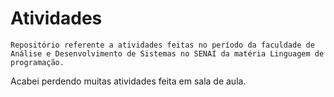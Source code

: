 # Atividades 
```Repositório referente a atividades feitas no período da faculdade de Análise e Desenvolvimento de Sistemas no SENAI da matéria Linguagem de programação.```

Acabei perdendo muitas atividades feita em sala de aula.
